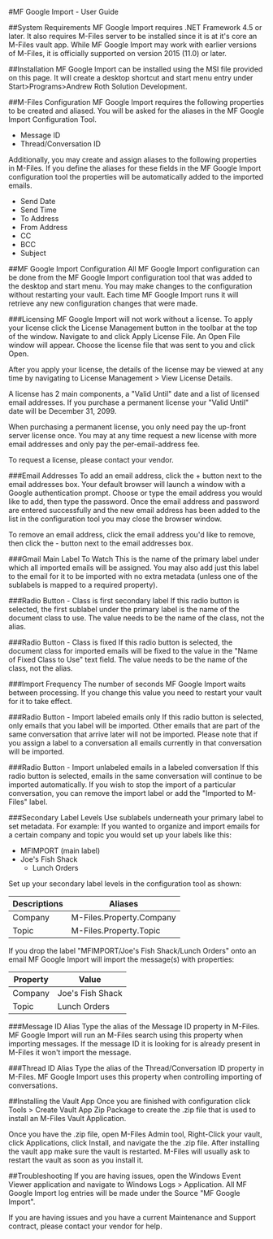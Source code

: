 #MF Google Import - User Guide

##System Requirements
MF Google Import requires .NET Framework 4.5 or later. It also requires M-Files server to be installed since it is at it's core an M-Files vault app. While MF Google Import may work with earlier versions of M-Files, it is officially supported on version 2015 (11.0) or later.

##Installation
MF Google Import can be installed using the MSI file provided on this page. It will create a desktop shortcut and start menu entry under Start>Programs>Andrew Roth Solution Development.

##M-Files Configuration
MF Google Import requires the following properties to be created and aliased. You will be asked for the aliases in the MF Google Import Configuration Tool.
* Message ID
* Thread/Conversation ID

Additionally, you may create and assign aliases to the following properties in M-Files. If you define the aliases for these fields in the MF Google Import configuration tool the properties will be automatically added to the imported emails.
* Send Date
* Send Time
* To Address
* From Address
* CC
* BCC
* Subject

##MF Google Import Configuration
All MF Google Import configuration can be done from the MF Google Import configuration tool that was added to the desktop and start menu. You may make changes to the configuration without restarting your vault. Each time MF Google Import runs it will retrieve any new configuration changes that were made.

###Licensing
MF Google Import will not work without a license. To apply your license click the License Management button in the toolbar at the top of the window. Navigate to and click Apply License File. An Open File window will appear. Choose the license file that was sent to you and click Open.

After you apply your license, the details of the license may be viewed at any time by navigating to License Management > View License Details.

A license has 2 main components, a "Valid Until" date and a list of licensed email addresses. If you purchase a permanent license your "Valid Until" date will be December 31, 2099.

When purchasing a permanent license, you only need pay the up-front server license once. You may at any time request a new license with more email addresses and only pay the per-email-address fee.

To request a license, please contact your vendor.

###Email Addresses
To add an email address, click the + button next to the email addresses box. Your default browser will launch a window with a Google authentication prompt. Choose or type the email address you would like to add, then type the password. Once the email address and password are entered successfully and the new email address has been added to the list in the configuration tool you may close the browser window.

To remove an email address, click the email address you'd like to remove, then click the - button next to the email addresses box.

###Gmail Main Label To Watch
This is the name of the primary label under which all imported emails will be assigned. You may also add just this label to the email for it to be imported with no extra metadata (unless one of the sublabels is mapped to a required property).

###Radio Button - Class is first secondary label
If this radio button is selected, the first sublabel under the primary label is the name of the document class to use. The value needs to be the name of the class, not the alias.

###Radio Button - Class is fixed
If this radio button is selected, the document class for imported emails will be fixed to the value in the "Name of Fixed Class to Use" text field. The value needs to be the name of the class, not the alias.

###Import Frequency
The number of seconds MF Google Import waits between processing. If you change this value you need to restart your vault for it to take effect.

###Radio Button - Import labeled emails only
If this radio button is selected, only emails that you label will be imported. Other emails that are part of the same conversation that arrive later will not be imported. Please note that if you assign a label to a conversation all emails currently in that conversation will be imported.

###Radio Button - Import unlabeled emails in a labeled conversation
If this radio button is selected, emails in the same conversation will continue to be imported automatically. If you wish to stop the import of a particular conversation, you can remove the import label or add the "Imported to M-Files" label.

###Secondary Label Levels
Use sublabels underneath your primary label to set metadata. For example: If you wanted to organize and import emails for a certain company and topic you would set up your labels like this:

 * MFIMPORT (main label)
  * Joe's Fish Shack
    * Lunch Orders

Set up your secondary label levels in the configuration tool as shown:

| Descriptions | Aliases                  |
| ------------ | ------------------------ |
| Company      | M-Files.Property.Company |
| Topic        | M-Files.Property.Topic   |

If you drop the label "MFIMPORT/Joe's Fish Shack/Lunch Orders" onto an email MF Google Import will import the message(s) with properties:

| Property     | Value            |
| ------------ | ---------------- |
| Company      | Joe's Fish Shack |
| Topic        | Lunch Orders     |

###Message ID Alias
Type the alias of the Message ID property in M-Files. MF Google Import will run an M-Files search using this property when importing messages. If the message ID it is looking for is already present in M-Files it won't import the message.

###Thread ID Alias
Type the alias of the Thread/Conversation ID property in M-Files. MF Google Import uses this property when controlling importing of conversations.

##Installing the Vault App
Once you are finished with configuration click Tools > Create Vault App Zip Package to create the .zip file that is used to install an M-Files Vault Application.

Once you have the .zip file, open M-Files Admin tool, Right-Click your vault, click Applications, click Install, and navigate the the .zip file. After installing the vault app make sure the vault is restarted. M-Files will usually ask to restart the vault as soon as you install it.

##Troubleshooting
If you are having issues, open the Windows Event Viewer application and navigate to Windows Logs > Application. All MF Google Import log entries will be made under the Source "MF Google Import".

If you are having issues and you have a current Maintenance and Support contract, please contact your vendor for help.